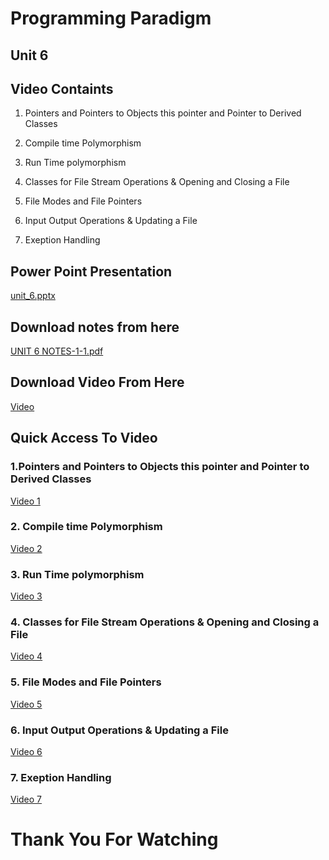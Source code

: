 # Programming Paradigm #
## Unit 6 ## 
## Video Containts ##

1. Pointers and Pointers to Objects this pointer and Pointer to Derived Classes

2. Compile time Polymorphism

3. Run Time polymorphism

4. Classes for File Stream Operations & Opening and Closing a File

5. File Modes and File Pointers

6. Input Output Operations & Updating a File

7. Exeption Handling

## Power Point Presentation ##
[unit_6.pptx](https://github.com/Y-coderr/PPassignmentSubmission/files/13472591/pp.assignment.pptx)

## Download notes from here ##
[UNIT 6 NOTES-1-1.pdf](https://github.com/Y-coderr/PPassignmentSubmission/files/13472553/UNIT.6.NOTES-1-1.pdf)

## Download Video From Here ##
[Video](https://drive.google.com/file/d/1h7wz5mDGN3i0p8DPLhU1CENBjP5MhNIy/view?usp=drivesdk)

## Quick Access To Video ##

### 1.Pointers and Pointers to Objects this pointer and Pointer to Derived Classes ###
   [Video 1](https://drive.google.com/file/d/1gi9yqnVXSX1Mk7cwDUUgTyLOQ0yobqLe/view?usp=drivesdk)

### 2. Compile time Polymorphism ###
[Video 2](https://drive.google.com/drive/folders/1NtFtr9VF_KgUyIzUkL5qtPAEbF2sg-Yv)

### 3. Run Time polymorphism ###
[Video 3]()

### 4. Classes for File Stream Operations & Opening and Closing a File ###
[Video 4]()

### 5. File Modes and File Pointers ###
[Video 5]()

### 6. Input Output Operations & Updating a File ###
[Video 6]()

### 7. Exeption Handling ###
[Video 7]()



# Thank You For Watching #
  












